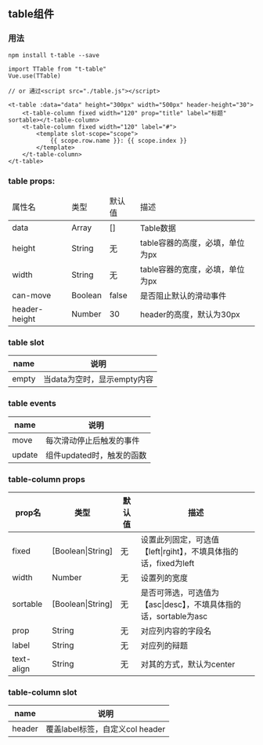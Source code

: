 ## table组件  

### 用法  
    npm install t-table --save

    import TTable from "t-table"
    Vue.use(TTable)

    // or 通过<script src="./table.js"></script>

    <t-table :data="data" height="300px" width="500px" header-height="30">
        <t-table-column fixed width="120" prop="title" label="标题" sortable></t-table-column>
        <t-table-column fixed width="120" label="#">
            <template slot-scope="scope">
                {{ scope.row.name }}: {{ scope.index }}
            </template>
        </t-table-column>
    </t-table>

### table props:  

<table>
    <thead>
        <tr>
            <td>属性名</td>
            <td>类型</td>
            <td>默认值</td>
            <td>描述</td>
        </tr>
    </thead>
    <tbody>
        <tr>
            <td>data</td>
            <td>Array</td>
            <td>[]</td>
            <td>Table数据</td>
        </tr>
        <tr>
            <td>height</td>
            <td>String</td>
            <td>无</td>
            <td>table容器的高度，必填，单位为px  </td>
        </tr>
        <tr>
            <td>width</td>
            <td>String</td>
            <td>无</td>
            <td>table容器的宽度，必填，单位为px  </td>
        </tr>
        <tr>
            <td>can-move</td>
            <td>Boolean</td>
            <td>false</td>
            <td>是否阻止默认的滑动事件</td>
        </tr>
        <tr>
            <td>header-height</td>
            <td>Number</td>
            <td>30</td>
            <td>header的高度，默认为30px</td>
        </tr>
    </tbody>
</table>


### table slot  

<table>
    <thead>
        <tr>
            <th>name</th>
            <th>说明</th>
        </tr>
    </thead>
    <tbody>
        <tr>
            <td>empty</td>
            <td>当data为空时，显示empty内容</td>
        </tr>
    </tbody>
</table>

### table events 

<table>
    <thead>
        <tr>
            <th>name</th>
            <th>说明</th>
        </tr>
    </thead>
    <tbody>
        <tr>
            <td>move</td>
            <td>每次滑动停止后触发的事件</td>
        </tr>
        <tr>
            <td>update</td>
            <td>组件updated时，触发的函数</td>
        </tr>
    </tbody>
</table>

### table-column props

<table>
    <thead>
        <tr>
            <th>prop名</th>
            <th>类型</th>
            <th>默认值</th>
            <th>描述</th>
        </tr>
    </thead>
    <tbody>
        <tr>
            <td>fixed</td>
            <td>[Boolean|String]</td>
            <td>无</td>
            <td>设置此列固定，可选值【left|rgiht】，不填具体指的话，fixed为left</td>
        </tr>
        <tr>
            <td>width</td>
            <td>Number</td>
            <td>无</td>
            <td>设置列的宽度 </td>
        </tr>
        <tr>
            <td>sortable</td>
            <td>[Boolean|String]</td>
            <td>无</td>
            <td>是否可筛选，可选值为【asc|desc】，不填具体指的话，sortable为asc</td>
        </tr>
        <tr>
            <td>prop</td>
            <td>String</td>
            <td>无</td>
            <td>对应列内容的字段名</td>
        </tr>
        <tr>
            <td>label</td>
            <td>String</td>
            <td>无</td>
            <td>对应列的辩题</td>
        </tr>
        <tr>
            <td>text-align</td>
            <td>String</td>
            <td>无</td>
            <td>对其的方式，默认为center</td>
        </tr>
    </tbody>
</table>

### table-column slot  

<table>
    <thead>
        <tr>
            <th>name</th>
            <th>说明</th>
        </tr>
    </thead>
    <tbody>
        <tr>
            <td>header</td>
            <td>覆盖label标签，自定义col header</td>
        </tr>
    </tbody>
</table>
